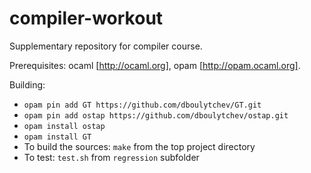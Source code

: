 # compiler-workout

Supplementary repository for compiler course.

Prerequisites: ocaml [http://ocaml.org], opam [http://opam.ocaml.org].

Building:

* `opam pin add GT https://github.com/dboulytchev/GT.git`
* `opam pin add ostap https://github.com/dboulytchev/ostap.git`
* `opam install ostap`
* `opam install GT`
* To build the sources: `make` from the top project directory
* To test: `test.sh` from `regression` subfolder
